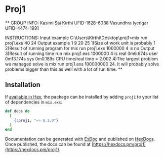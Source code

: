 # Proj1

**
GROUP INFO:
Kasimi Sai Kirthi UFID-1628-6038
Vasundhra Iyengar UFID-4474-1991

INSTRUCTIONS:
Input example C:\Users\Kirthi\Desktop\proj1>mix run proj1.exs 40 24
Output example
1
9
20
25
1)Size of work unit is probably 1
2)Result of running program for
mix run proj1.exs 1000000 4 is
no Output
3)Result of running
time run mix proj1.exs 1000000 4 is
real 0m6.674s
user 0m13.174s
sys  0m0.189s
CPU time/real time = 2.002
4)The largest problem we managed solve is
 mix run proj1.exs 100000000 24.
 It will probably solve problems bigger than this as well with a lot of run time.
**

## Installation

If [available in Hex](https://hex.pm/docs/publish), the package can be installed
by adding `proj1` to your list of dependencies in `mix.exs`:

```elixir
def deps do
  [
    {:proj1, "~> 0.1.0"}
  ]
end
```

Documentation can be generated with [ExDoc](https://github.com/elixir-lang/ex_doc)
and published on [HexDocs](https://hexdocs.pm). Once published, the docs can
be found at [https://hexdocs.pm/proj1](https://hexdocs.pm/proj1).
